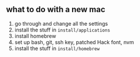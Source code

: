 ## what to do with a new mac

1. go through and change all the settings
2. install the stuff in `install/applications`
3. install homebrew
4. set up bash, git, ssh key, patched Hack font, nvm
5. install the stuff in `install/homebrew`
